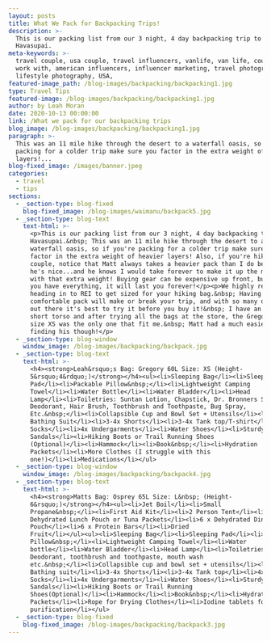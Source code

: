 ```yaml
---
layout: posts
title: What We Pack for Backpacking Trips!
description: >-
  This is our packing list from our 3 night, 4 day backpacking trip to
  Havasupai.  
meta-keywords: >-
  travel couple, usa couple, travel influencers, vanlife, van life, couples to
  work with, american influencers, influencer marketing, travel photography,
  lifestyle photography, USA,  
featured-image_path: /blog-images/backpacking/backpacking1.jpg
type: Travel Tips
featured-image: /blog-images/backpacking/backpacking1.jpg
author: by Leah Moran
date: 2020-10-13 00:00:00
link: /What we pack for our backpacking trips
blog_image: /blog-images/backpacking/backpacking1.jpg
paragraph: >-
  This was an 11 mile hike through the desert to a waterfall oasis, so if you're
  packing for a colder trip make sure you factor in the extra weight of heavier
  layers!...
blog-fixed_image: /images/banner.jpeg
categories:
  - travel
  - tips
sections:
  - _section-type: blog-fixed
    blog-fixed_image: /blog-images/waimanu/backpack5.jpg
  - _section-type: blog-text
    text-html: >-
      <p>This is our packing list from our 3 night, 4 day backpacking trip to
      Havasupai.&nbsp; This was an 11 mile hike through the desert to a
      waterfall oasis, so if you're packing for a colder trip make sure you
      factor in the extra weight of heavier layers! Also, if you're hiking as a
      couple, notice that Matt always takes a heavier pack than I do because
      he's nice...and he knows I would take forever to make it up the mountain
      with that extra weight! Buying gear can be expensive up front, but once
      you have everything, it will last you forever!</p><p>We highly recommend
      heading in to REI to get sized for your hiking bag.&nbsp; Having a
      comfortable pack will make or break your trip, and with so many options
      out there it's best to try it before you buy it!&nbsp; I have an unusually
      short torso and after trying all the bags at the store, the Gregory pack
      size XS was the only one that fit me.&nbsp; Matt had a much easier time
      finding his though!</p>
  - _section-type: blog-window
    window_image: /blog-images/backpacking/backpack.jpg
  - _section-type: blog-text
    text-html: >-
      <h4><strong>Leah&rsquo;s Bag: Gregory 60L Size: XS (Height-
      5&rsquo;4&rdquo;)</strong></h4><ul><li>Sleeping Bag</li><li>Sleeping
      Pad</li><li>Packable Pillow&nbsp;</li><li>Lightweight Camping
      Towel</li><li>Water Bottle</li><li>Water Bladder</li><li>Head
      Lamp</li><li>Toiletries: Suntan Lotion, Chapstick, Dr. Bronners Soap,
      Deodorant, Hair Brush, Toothbrush and Toothpaste, Bug Spray,
      Etc.&nbsp;</li><li>Collapsible Cup and Bowl Set + Utensils</li><li>3x
      Bathing Suit</li><li>3-4x Shorts</li><li>3-4x Tank top/T-shirt</li><li>4x
      Socks</li><li>4x Undergarments</li><li>Water Shoes</li><li>Sturdy
      Sandals</li><li>Hiking Boots or Trail Running Shoes
      (Optional)</li><li>Hammock</li><li>Book&nbsp;</li><li>Hydration
      Packets</li><li>More Clothes (I struggle with this
      one!)</li><li>Medications</li></ul>
  - _section-type: blog-window
    window_image: /blog-images/backpacking/backpack4.jpg
  - _section-type: blog-text
    text-html: >-
      <h4><strong>Matts Bag: Osprey 65L Size: L&nbsp; (Height-
      6&rsquo;)</strong></h4><ul><li>Jet Boil</li><li>Small
      Propane&nbsp;</li><li>First Aid Kit</li><li>2 Person Tent</li><li>6 x
      Dehydrated Lunch Pouch or Tuna Packets</li><li>6 x Dehydrated Dinner
      Pouch</li><li>6 x Protein Bars</li><li>Dried
      Fruit</li></ul><ul><li>Sleeping Bag</li><li>Sleeping Pad</li><li>Packable
      Pillow&nbsp;</li><li>Lightweight Camping Towel</li><li>Water
      bottle</li><li>Water Bladder</li><li>Head Lamp</li><li>Toiletries:
      Deodorant, toothbrush and toothpaste, mouth wash
      etc.&nbsp;</li><li>Collapsible cup and bowl set + utensils</li><li>3x
      Bathing suit</li><li>3-4x Shorts</li><li>3-4x Tank top</li><li>4x
      Socks</li><li>4x Undergarments</li><li>Water Shoes</li><li>Sturdy
      Sandals</li><li>Hiking Boots or Trail Running
      Shoes(Optional)</li><li>Hammock</li><li>Book&nbsp;</li><li>Hydration
      Packets</li><li>Rope for Drying Clothes</li><li>Iodine tablets for water
      purification</li></ul>
  - _section-type: blog-fixed
    blog-fixed_image: /blog-images/backpacking/backpack3.jpg
---
```

